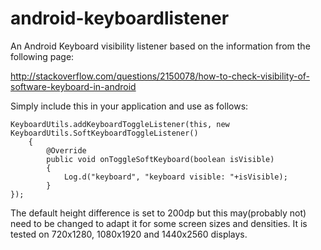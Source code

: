 # android-keyboardlistener

An Android Keyboard visibility listener based on the information from the following page:

http://stackoverflow.com/questions/2150078/how-to-check-visibility-of-software-keyboard-in-android

Simply include this in your application and use as follows:

    KeyboardUtils.addKeyboardToggleListener(this, new KeyboardUtils.SoftKeyboardToggleListener()
        {
            @Override
            public void onToggleSoftKeyboard(boolean isVisible)
            {
                Log.d("keyboard", "keyboard visible: "+isVisible);
            }
    });

The default height difference is set to 200dp but this may(probably not) need to be changed to adapt it for some screen sizes and densities. It is tested on 720x1280, 1080x1920 and 1440x2560 displays.  



